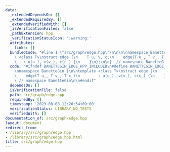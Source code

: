 ```yaml
---
data:
  _extendedDependsOn: []
  _extendedRequiredBy: []
  _extendedVerifiedWith: []
  _isVerificationFailed: false
  _pathExtension: hpp
  _verificationStatusIcon: ':warning:'
  attributes:
    links: []
  bundledCode: "#line 1 \"src/graph/edge.hpp\"\n\n\n\nnamespace BanetteGin {\n\ntemplate\
    \ <class T>\nstruct edge {\n    T u, v, c;\n    edge(T u_, T v_, T c_)\n     \
    \   : u(u_), v(v_), c(c_) {\n    }\n};\n\n}  // namespace BanetteGin\n\n\n"
  code: "#ifndef BANETTEGIN_EDGE_HPP_INCLUDED\n#define BANETTEGIN_EDGE_HPP_INCLUDED\n\
    \nnamespace BanetteGin {\n\ntemplate <class T>\nstruct edge {\n    T u, v, c;\n\
    \    edge(T u_, T v_, T c_)\n        : u(u_), v(v_), c(c_) {\n    }\n};\n\n} \
    \ // namespace BanetteGin\n\n#endif"
  dependsOn: []
  isVerificationFile: false
  path: src/graph/edge.hpp
  requiredBy: []
  timestamp: '2023-08-08 12:20:54+09:00'
  verificationStatus: LIBRARY_NO_TESTS
  verifiedWith: []
documentation_of: src/graph/edge.hpp
layout: document
redirect_from:
- /library/src/graph/edge.hpp
- /library/src/graph/edge.hpp.html
title: src/graph/edge.hpp
---
```


